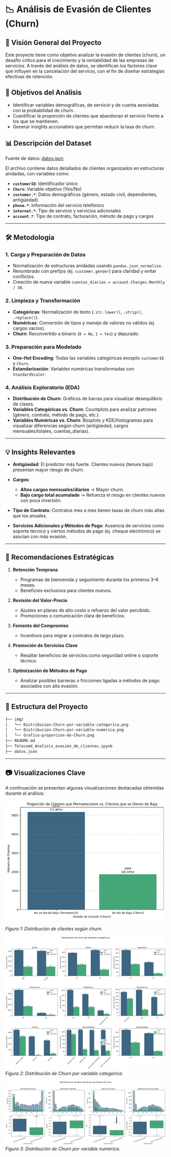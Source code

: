 # 📉 Análisis de Evasión de Clientes (Churn)

## 🚀 Visión General del Proyecto

Este proyecto tiene como objetivo analizar la evasión de clientes (churn), un desafío crítico para el crecimiento y la rentabilidad de las empresas de servicios. A través del análisis de datos, se identifican los factores clave que influyen en la cancelación del servicio, con el fin de diseñar estrategias efectivas de retención.

## 🎯 Objetivos del Análisis

* Identificar variables demográficas, de servicio y de cuenta asociadas con la probabilidad de churn.
* Cuantificar la proporción de clientes que abandonan el servicio frente a los que se mantienen.
* Generar insights accionables que permitan reducir la tasa de churn.

## 📊 Descripción del Dataset

Fuente de datos: [datos.json](https://raw.githubusercontent.com/lMVPl/analisis-evasion-de-clientes/refs/heads/main/datos.json)

El archivo contiene datos detallados de clientes organizados en estructuras anidadas, con variables como:

* **`customerID`**: Identificador único
* **`Churn`**: Variable objetivo (Yes/No)
* **`customer.*`**: Datos demográficos (género, estado civil, dependientes, antigüedad)
* **`phone.*`**: Información del servicio telefónico
* **`internet.*`**: Tipo de servicio y servicios adicionales
* **`account.*`**: Tipo de contrato, facturación, método de pago y cargos

---

## 🛠️ Metodología

### 1. Carga y Preparación de Datos

* Normalización de estructuras anidadas usando `pandas.json_normalize`.
* Renombrado con prefijos (ej. `customer.gender`) para claridad y evitar conflictos.
* Creación de nueva variable `cuentas_diarias = account.Charges.Monthly / 30`.

### 2. Limpieza y Transformación

* **Categóricas**: Normalización de texto (`.str.lower()`, `.strip()`, `.replace()`).
* **Numéricas**: Conversión de tipos y manejo de valores no válidos (ej. cargos vacíos).
* **Churn**: Reconvertido a binario (`0 = No`, `1 = Yes`) y depurado.

### 3. Preparación para Modelado

* **One-Hot Encoding**: Todas las variables categóricas excepto `customerID` y `Churn`.
* **Estandarización**: Variables numéricas transformadas con `StandardScaler`.

### 4. Análisis Exploratorio (EDA)

* **Distribución de Churn**: Gráficos de barras para visualizar desequilibrio de clases.
* **Variables Categóricas vs. Churn**: Countplots para analizar patrones (género, contrato, método de pago, etc.).
* **Variables Numéricas vs. Churn**: Boxplots y KDE/histogramas para visualizar diferencias según churn (antigüedad, cargos mensuales/totales, cuentas\_diarias).

---

## 💡 Insights Relevantes

* **Antigüedad**: El predictor más fuerte. Clientes nuevos (tenure bajo) presentan mayor riesgo de churn.
* **Cargos**:

  * **Altos cargos mensuales/diarios** → Mayor churn.
  * **Bajo cargo total acumulado** → Refuerza el riesgo en clientes nuevos con poca inversión.
* **Tipo de Contrato**: Contratos mes a mes tienen tasas de churn más altas que los anuales.
* **Servicios Adicionales y Métodos de Pago**: Ausencia de servicios como soporte técnico y ciertos métodos de pago (ej. cheque electrónico) se asocian con más evasión.

---

## 📝 Recomendaciones Estratégicas

1. **Retención Temprana**

   * Programas de bienvenida y seguimiento durante los primeros 3–6 meses.
   * Beneficios exclusivos para clientes nuevos.

2. **Revisión del Valor-Precio**

   * Ajustes en planes de alto costo o refuerzo del valor percibido.
   * Promociones o comunicación clara de beneficios.

3. **Fomento del Compromiso**

   * Incentivos para migrar a contratos de largo plazo.

4. **Promoción de Servicios Clave**

   * Resaltar beneficios de servicios como seguridad online o soporte técnico.

5. **Optimización de Métodos de Pago**

   * Analizar posibles barreras o fricciones ligadas a métodos de pago asociados con alta evasión.

---

## 📁 Estructura del Proyecto

```bash
├── img/
│   └── Distribucion-Churn-por-variable-categorica.png
│   └── Distribucion-Churn-por-variable-numerica.png
│   └── Grafico-proporcion-de-Churn.png
├── README.md
├── TelecomX_Analisis_evasión_de_clientes.ipynb
├── datos.json
```

---

## 📷 Visualizaciones Clave

A continuación se presentan algunas visualizaciones destacadas obtenidas durante el análisis:

![Distribución de Churn por variable](img/Grafico-proporcion-de-Churn.png)

*Figura 1: Distribución de clientes según churn.*

![Boxplot de Cargos](img/Distribucion-Churn-por-variable-categorica.png)
*Figura 2: Distribución de Churn por variable categorica.*

![Heatmap de Correlación](img/Distribucion-Churn-por-variable-numerica.png)
*Figura 3: Distribución de Churn por variable numérica.*

